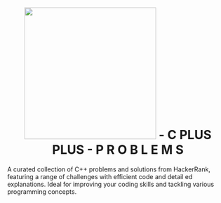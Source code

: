 <h1 align='center'>
    <img width='300px' src='https://www.hackerrank.com/wp-content/uploads/2018/08/hackerrank_logo.png'>
    - C PLUS PLUS - P R O B L E M S
</h1>

A curated collection of C++ problems and solutions from HackerRank, featuring a range of challenges with efficient code and detail
ed explanations. Ideal for improving your coding skills and tackling various programming concepts.
